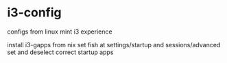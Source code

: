 # i3-config
configs from linux mint i3 experience

install i3-gapps from nix
set fish at settings/startup and sessions/advanced
set and deselect correct startup apps
